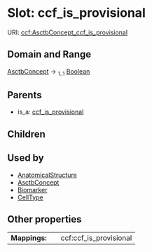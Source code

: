 
# Slot: ccf_is_provisional




URI: [ccf:AsctbConcept_ccf_is_provisional](http://purl.org/ccf/AsctbConcept_ccf_is_provisional)


## Domain and Range

[AsctbConcept](AsctbConcept.md) &#8594;  <sub>1..1</sub> [Boolean](types/Boolean.md)

## Parents

 *  is_a: [ccf_is_provisional](ccf_is_provisional.md)

## Children


## Used by

 * [AnatomicalStructure](AnatomicalStructure.md)
 * [AsctbConcept](AsctbConcept.md)
 * [Biomarker](Biomarker.md)
 * [CellType](CellType.md)

## Other properties

|  |  |  |
| --- | --- | --- |
| **Mappings:** | | ccf:ccf_is_provisional |

